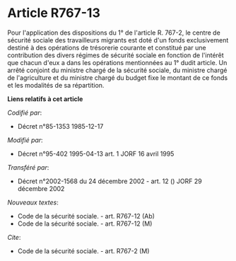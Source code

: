 # Article R767-13

Pour l'application des dispositions du 1° de l'article R. 767-2, le centre de sécurité sociale des travailleurs migrants est
doté d'un fonds exclusivement destiné à des opérations de trésorerie courante et constitué par une contribution des divers
régimes de sécurité sociale en fonction de l'intérêt que chacun d'eux a dans les opérations mentionnées au 1° dudit article.
Un arrêté conjoint du ministre chargé de la sécurité sociale, du ministre chargé de l'agriculture et du ministre chargé du
budget fixe le montant de ce fonds et les modalités de sa répartition.

**Liens relatifs à cet article**

_Codifié par_:

  - Décret n°85-1353 1985-12-17

_Modifié par_:

  - Décret n°95-402 1995-04-13 art. 1 JORF 16 avril 1995

_Transféré par_:

  - Décret n°2002-1568 du 24 décembre 2002 - art. 12 () JORF 29 décembre 2002

_Nouveaux textes_:

  - Code de la sécurité sociale. - art. R767-12 (Ab)
  - Code de la sécurité sociale. - art. R767-12 (M)

_Cite_:

  - Code de la sécurité sociale. - art. R767-2 (M)
